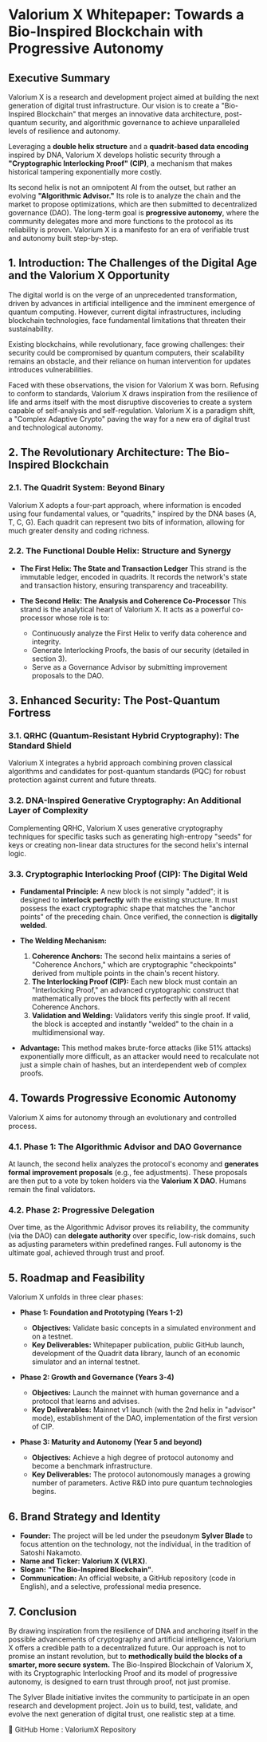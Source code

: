 # Valorium X Whitepaper: Towards a Bio-Inspired Blockchain with Progressive Autonomy

## Executive Summary

Valorium X is a research and development project aimed at building the next generation of digital trust infrastructure. Our vision is to create a "Bio-Inspired Blockchain" that merges an innovative data architecture, post-quantum security, and algorithmic governance to achieve unparalleled levels of resilience and autonomy.

Leveraging a **double helix structure** and a **quadrit-based data encoding** inspired by DNA, Valorium X develops holistic security through a **"Cryptographic Interlocking Proof" (CIP)**, a mechanism that makes historical tampering exponentially more costly.

Its second helix is not an omnipotent AI from the outset, but rather an evolving **"Algorithmic Advisor."** Its role is to analyze the chain and the market to propose optimizations, which are then submitted to decentralized governance (DAO). The long-term goal is **progressive autonomy**, where the community delegates more and more functions to the protocol as its reliability is proven. Valorium X is a manifesto for an era of verifiable trust and autonomy built step-by-step.

## 1. Introduction: The Challenges of the Digital Age and the Valorium X Opportunity

The digital world is on the verge of an unprecedented transformation, driven by advances in artificial intelligence and the imminent emergence of quantum computing. However, current digital infrastructures, including blockchain technologies, face fundamental limitations that threaten their sustainability.

Existing blockchains, while revolutionary, face growing challenges: their security could be compromised by quantum computers, their scalability remains an obstacle, and their reliance on human intervention for updates introduces vulnerabilities.

Faced with these observations, the vision for Valorium X was born. Refusing to conform to standards, Valorium X draws inspiration from the resilience of life and arms itself with the most disruptive discoveries to create a system capable of self-analysis and self-regulation. Valorium X is a paradigm shift, a "Complex Adaptive Crypto" paving the way for a new era of digital trust and technological autonomy.

## 2. The Revolutionary Architecture: The Bio-Inspired Blockchain

### 2.1. The Quadrit System: Beyond Binary
Valorium X adopts a four-part approach, where information is encoded using four fundamental values, or "quadrits," inspired by the DNA bases (A, T, C, G). Each quadrit can represent two bits of information, allowing for much greater density and coding richness.

### 2.2. The Functional Double Helix: Structure and Synergy
* **The First Helix: The State and Transaction Ledger**
    This strand is the immutable ledger, encoded in quadrits. It records the network's state and transaction history, ensuring transparency and traceability.

* **The Second Helix: The Analysis and Coherence Co-Processor**
    This strand is the analytical heart of Valorium X. It acts as a powerful co-processor whose role is to:
    * Continuously analyze the First Helix to verify data coherence and integrity.
    * Generate Interlocking Proofs, the basis of our security (detailed in section 3).
    * Serve as a Governance Advisor by submitting improvement proposals to the DAO.

## 3. Enhanced Security: The Post-Quantum Fortress

### 3.1. QRHC (Quantum-Resistant Hybrid Cryptography): The Standard Shield
Valorium X integrates a hybrid approach combining proven classical algorithms and candidates for post-quantum standards (PQC) for robust protection against current and future threats.

### 3.2. DNA-Inspired Generative Cryptography: An Additional Layer of Complexity
Complementing QRHC, Valorium X uses generative cryptography techniques for specific tasks such as generating high-entropy "seeds" for keys or creating non-linear data structures for the second helix's internal logic.

### 3.3. Cryptographic Interlocking Proof (CIP): The Digital Weld
* **Fundamental Principle:** A new block is not simply "added"; it is designed to **interlock perfectly** with the existing structure. It must possess the exact cryptographic shape that matches the "anchor points" of the preceding chain. Once verified, the connection is **digitally welded**.

* **The Welding Mechanism:**
    1.  **Coherence Anchors:** The second helix maintains a series of "Coherence Anchors," which are cryptographic "checkpoints" derived from multiple points in the chain's recent history.
    2.  **The Interlocking Proof (CIP):** Each new block must contain an "Interlocking Proof," an advanced cryptographic construct that mathematically proves the block fits perfectly with all recent Coherence Anchors.
    3.  **Validation and Welding:** Validators verify this single proof. If valid, the block is accepted and instantly "welded" to the chain in a multidimensional way.

* **Advantage:** This method makes brute-force attacks (like 51% attacks) exponentially more difficult, as an attacker would need to recalculate not just a simple chain of hashes, but an interdependent web of complex proofs.

## 4. Towards Progressive Economic Autonomy

Valorium X aims for autonomy through an evolutionary and controlled process.

### 4.1. Phase 1: The Algorithmic Advisor and DAO Governance
At launch, the second helix analyzes the protocol's economy and **generates formal improvement proposals** (e.g., fee adjustments). These proposals are then put to a vote by token holders via the **Valorium X DAO**. Humans remain the final validators.

### 4.2. Phase 2: Progressive Delegation
Over time, as the Algorithmic Advisor proves its reliability, the community (via the DAO) can **delegate authority** over specific, low-risk domains, such as adjusting parameters within predefined ranges. Full autonomy is the ultimate goal, achieved through trust and proof.

## 5. Roadmap and Feasibility

Valorium X unfolds in three clear phases:

* **Phase 1: Foundation and Prototyping (Years 1-2)**
    * **Objectives:** Validate basic concepts in a simulated environment and on a testnet.
    * **Key Deliverables:** Whitepaper publication, public GitHub launch, development of the Quadrit data library, launch of an economic simulator and an internal testnet.

* **Phase 2: Growth and Governance (Years 3-4)**
    * **Objectives:** Launch the mainnet with human governance and a protocol that learns and advises.
    * **Key Deliverables:** Mainnet v1 launch (with the 2nd helix in "advisor" mode), establishment of the DAO, implementation of the first version of CIP.

* **Phase 3: Maturity and Autonomy (Year 5 and beyond)**
    * **Objectives:** Achieve a high degree of protocol autonomy and become a benchmark infrastructure.
    * **Key Deliverables:** The protocol autonomously manages a growing number of parameters. Active R&D into pure quantum technologies begins.

## 6. Brand Strategy and Identity

* **Founder:** The project will be led under the pseudonym **Sylver Blade** to focus attention on the technology, not the individual, in the tradition of Satoshi Nakamoto.
* **Name and Ticker:** **Valorium X (VLRX)**.
* **Slogan:** **"The Bio-Inspired Blockchain"**.
* **Communication:** An official website, a GitHub repository (code in English), and a selective, professional media presence.

## 7. Conclusion

By drawing inspiration from the resilience of DNA and anchoring itself in the possible advancements of cryptography and artificial intelligence, Valorium X offers a credible path to a decentralized future. Our approach is not to promise an instant revolution, but to **methodically build the blocks of a smarter, more secure system.** The Bio-Inspired Blockchain of Valorium X, with its Cryptographic Interlocking Proof and its model of progressive autonomy, is designed to earn trust through proof, not just promise.

The Sylver Blade initiative invites the community to participate in an open research and development project. Join us to build, test, validate, and evolve the next generation of digital trust, one realistic step at a time.

🔗 GitHub Home : ValoriumX Repository
